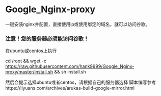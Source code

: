 # Google_Nginx-proxy
一键安装nginx并配置，直接使用ip或使用绑定的域名，就可以访问谷歌。
### 注意！您的服务器必须能访问谷歌！
在ubuntu或centos上执行

cd /root && wget -c https://raw.githubusercontent.com/hank9999/Google_Nginx-proxy/master/install.sh && sh install.sh

然后会提示选择ubuntu或者centos，请根据自己的服务器选择
脚本编写参考https://liyuans.com/archives/arukas-build-google-mirror.html
